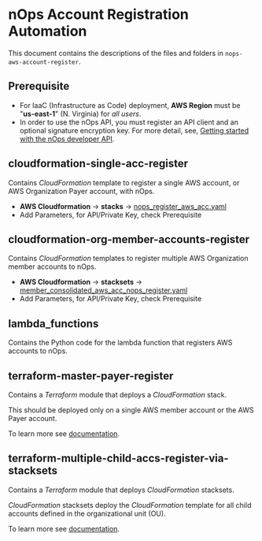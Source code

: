 # nOps Account Registration Automation

This document contains the descriptions of the files and folders in `nops-aws-account-register`.

## Prerequisite
* For IaaC (Infrastructure as Code) deployment, **AWS Region** must be "**us-east-1**" (N. Virginia) for _all users_.
* In order to use the nOps API, you must register an API client and an optional signature encryption key. For more detail, see, [Getting started with the nOps developer API](https://docs.nops.io/en/articles/5955764-getting-started-with-the-nops-developer-api).

## cloudformation-single-acc-register

Contains _CloudFormation_ template to register a single AWS account, or AWS Organization Payer account, with nOps.
- **AWS Cloudformation** -> **stacks** -> [nops_register_aws_acc.yaml](https://github.com/nops-io/nops-cloud-account-registration/blob/main/nops-aws-account-register/cloudformation-single-acc-register/nops_register_aws_acc.yaml)
- Add Parameters, for API/Private Key, check Prerequisite 

## cloudformation-org-member-accounts-register
Contains _CloudFormation_ templates to register multiple AWS Organization member accounts to nOps.
- **AWS Cloudformation** -> **stacksets** -> [member_consolidated_aws_acc_nops_register.yaml](https://github.com/nops-io/nops-cloud-account-registration/blob/main/nops-aws-account-register/cloudformation-org-member-accounts-register/member_consolidated_aws_acc_nops_register.yaml)
- Add Parameters, for API/Private Key, check Prerequisite

## lambda_functions
Contains the Python code for the lambda function that registers AWS accounts to nOps.

## terraform-master-payer-register
Contains a _Terraform_ module that deploys a _CloudFormation_ stack.

This should be deployed only on a single AWS member account or the AWS Payer account.

To learn more see [documentation](https://docs.nops.io/en/articles/6464661-adding-multiple-aws-accounts-to-nops-with-terraform).

## terraform-multiple-child-accs-register-via-stacksets
Contains a _Terraform_ module that deploys _CloudFormation_ stacksets.

_CloudFormation_ stacksets deploy the _CloudFormation_ template for all child accounts defined in the organizational unit (OU).

To learn more see [documentation](https://docs.nops.io/en/articles/6464661-adding-multiple-aws-accounts-to-nops-with-terraform).
